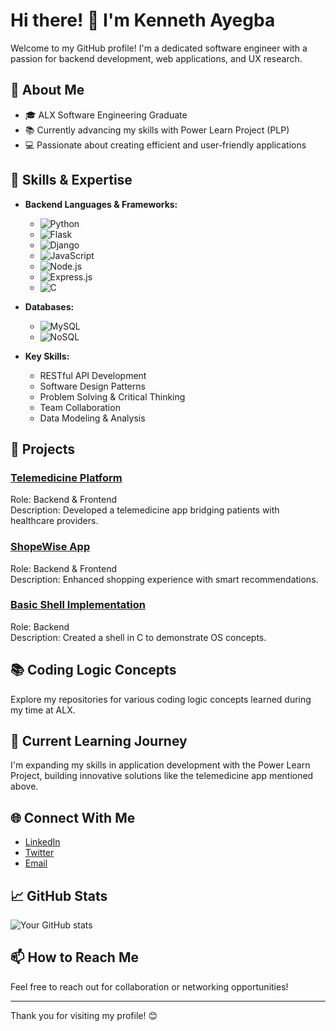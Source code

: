 # Hi there! 👋 I'm Kenneth Ayegba

Welcome to my GitHub profile! I'm a dedicated software engineer with a passion for backend development, web applications, and UX research.

## 🚀 About Me

- 🎓 ALX Software Engineering Graduate
- 📚 Currently advancing my skills with Power Learn Project (PLP)
- 💻 Passionate about creating efficient and user-friendly applications

## 🔧 Skills & Expertise

- **Backend Languages & Frameworks:**
  - ![Python](https://img.shields.io/badge/Python-3776AB?style=for-the-badge&logo=python&logoColor=white)
  - ![Flask](https://img.shields.io/badge/Flask-000000?style=for-the-badge&logo=flask&logoColor=white)
  - ![Django](https://img.shields.io/badge/Django-092E20?style=for-the-badge&logo=django&logoColor=white)
  - ![JavaScript](https://img.shields.io/badge/JavaScript-F7DF1E?style=for-the-badge&logo=javascript&logoColor=black)
  - ![Node.js](https://img.shields.io/badge/Node.js-339933?style=for-the-badge&logo=node.js&logoColor=white)
  - ![Express.js](https://img.shields.io/badge/Express.js-000000?style=for-the-badge&logo=express&logoColor=white)
  - ![C](https://img.shields.io/badge/C-00599C?style=for-the-badge&logo=c&logoColor=white)

- **Databases:**
  - ![MySQL](https://img.shields.io/badge/MySQL-4479A1?style=for-the-badge&logo=mysql&logoColor=white)
  - ![NoSQL](https://img.shields.io/badge/NoSQL-005571?style=for-the-badge)

- **Key Skills:**
  - RESTful API Development
  - Software Design Patterns
  - Problem Solving & Critical Thinking
  - Team Collaboration
  - Data Modeling & Analysis

## 💼 Projects

### [Telemedicine Platform](https://github.com/ayegbakenneth/Movie-Recommendation-Application.git)
Role: Backend & Frontend  
Description: Developed a telemedicine app bridging patients with healthcare providers.

### [ShopeWise App](https://github.com/ayegbakenneth/webstack_portfolio_project.git)
Role: Backend & Frontend  
Description: Enhanced shopping experience with smart recommendations.

### [Basic Shell Implementation](https://github.com/Munir405/simple_shell_2.git)
Role: Backend  
Description: Created a shell in C to demonstrate OS concepts.

## 📚 Coding Logic Concepts

Explore my repositories for various coding logic concepts learned during my time at ALX.

## 🌟 Current Learning Journey

I'm expanding my skills in application development with the Power Learn Project, building innovative solutions like the telemedicine app mentioned above.

## 🌐 Connect With Me

- [LinkedIn](https://www.linkedin.com/in/your-linkedin-profile)
- [Twitter](https://twitter.com/kenytrip)
- [Email](ayegbakenneth@gmail.com)

## 📈 GitHub Stats

![Your GitHub stats](https://github-readme-stats.vercel.app/api?username=ayegbakenneth&show_icons=true&theme=radical)

## 📫 How to Reach Me

Feel free to reach out for collaboration or networking opportunities!

---

Thank you for visiting my profile! 😊
